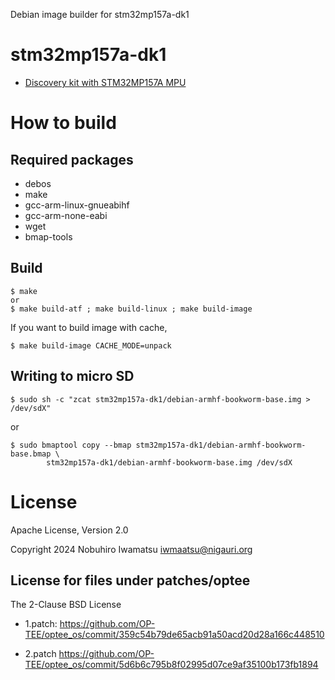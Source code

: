 Debian image builder for stm32mp157a-dk1

# stm32mp157a-dk1

- [Discovery kit with STM32MP157A MPU](https://www.st.com/en/evaluation-tools/stm32mp157a-dk1.html)

# How to build

## Required packages

- debos
- make 
- gcc-arm-linux-gnueabihf
- gcc-arm-none-eabi
- wget
- bmap-tools

## Build

```
$ make
or
$ make build-atf ; make build-linux ; make build-image
```

If you want to build image with cache,
```
$ make build-image CACHE_MODE=unpack
```

## Writing to micro SD

```
$ sudo sh -c "zcat stm32mp157a-dk1/debian-armhf-bookworm-base.img > /dev/sdX"
```

or

```
$ sudo bmaptool copy --bmap stm32mp157a-dk1/debian-armhf-bookworm-base.bmap \
        stm32mp157a-dk1/debian-armhf-bookworm-base.img /dev/sdX
```

# License

Apache License, Version 2.0

Copyright 2024 Nobuhiro Iwamatsu <iwmaatsu@nigauri.org>

## License for files under patches/optee

The 2-Clause BSD License

- 1.patch:
  https://github.com/OP-TEE/optee_os/commit/359c54b79de65acb91a50acd20d28a166c448510

- 2.patch
  https://github.com/OP-TEE/optee_os/commit/5d6b6c795b8f02995d07ce9af35100b173fb1894
